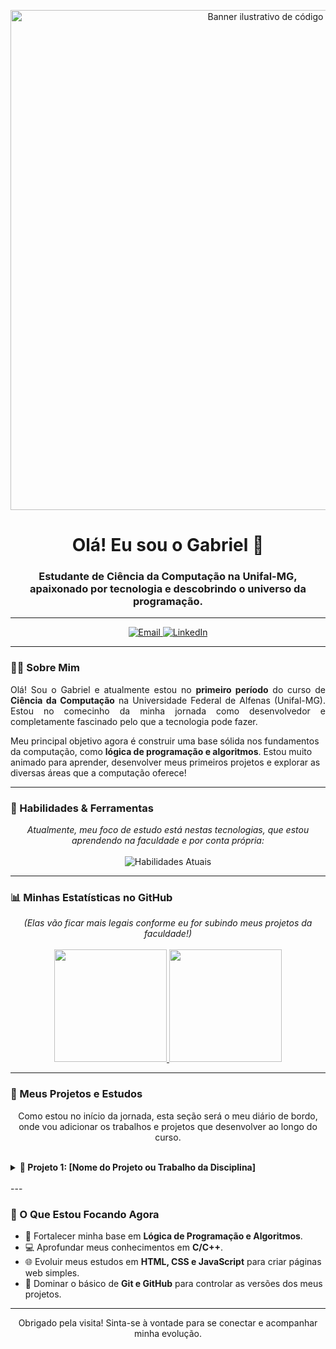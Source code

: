 <p align="center">
  <img src="https://i.imgur.com/dTwF4fH.png" alt="Banner ilustrativo de código" width="800"/>
</p>

<h1 align="center">Olá! Eu sou o Gabriel 👋</h1>
<h3 align="center">Estudante de Ciência da Computação na Unifal-MG, apaixonado por tecnologia e descobrindo o universo da programação.</h3>

---

<p align="center">
  <a href="mailto:[SEU-EMAIL@DOMINIO.COM]">
    <img src="https://img.shields.io/badge/Email-D14836?style=for-the-badge&logo=gmail&logoColor=white" alt="Email">
  </a>
  <a href="https://linkedin.com/in/[SEU-USUARIO-LINKEDIN]" target="_blank">
    <img src="https://img.shields.io/badge/-LinkedIn-%230077B5?style=for-the-badge&logo=linkedin&logoColor=white" alt="LinkedIn">
  </a>
</p>

---

### 👨‍💻 Sobre Mim

<p align="justify">
Olá! Sou o Gabriel e atualmente estou no <strong>primeiro período</strong> do curso de <strong>Ciência da Computação</strong> na Universidade Federal de Alfenas (Unifal-MG). Estou no comecinho da minha jornada como desenvolvedor e completamente fascinado pelo que a tecnologia pode fazer.

Meu principal objetivo agora é construir uma base sólida nos fundamentos da computação, como <strong>lógica de programação e algoritmos</strong>. Estou muito animado para aprender, desenvolver meus primeiros projetos e explorar as diversas áreas que a computação oferece!
</p>

---

### 🚀 Habilidades & Ferramentas

<p align="center">
  <i>Atualmente, meu foco de estudo está nestas tecnologias, que estou aprendendo na faculdade e por conta própria:</i>
  <br><br>
  <img src="https://skillicons.dev/icons?i=c,cpp,html,css,js,git,github,vscode" alt="Habilidades Atuais"/>
</p>

---

### 📊 Minhas Estatísticas no GitHub

<p align="center">
  <i>(Elas vão ficar mais legais conforme eu for subindo meus projetos da faculdade!)</i>
  <br><br>
  <a href="https://github.com/[SEU-USUARIO-GITHUB]">
    <img height="180em" src="https://github-readme-stats.vercel.app/api?username=[SEU-USUARIO-GITHUB]&show_icons=true&theme=tokyonight&include_all_commits=true&count_private=true&rank_icon=github"/>
    <img height="180em" src="https://github-readme-stats.vercel.app/api/top-langs/?username=[SEU-USUARIO-GITHUB]&layout=compact&langs_count=7&theme=tokyonight"/>
  </a>
</p>

---

### 🎯 Meus Projetos e Estudos

<p align="center">Como estou no início da jornada, esta seção será o meu diário de bordo, onde vou adicionar os trabalhos e projetos que desenvolver ao longo do curso.</p>
<br>

<details>
  <summary><strong>🚀 Projeto 1: [Nome do Projeto ou Trabalho da Disciplina]</strong></summary>
  <br>
  <p align="justify">
    <strong>Descrição:</strong> [Escreva aqui uma breve descrição do que o projeto faz. Por exemplo: "Implementação de um algoritmo de ordenação para a matéria de Algoritmos e Estrutura de Dados I."]
    <br><br>
    <strong>Tecnologias:</strong> [Ex: C, Lógica de Programação]
    <br>
    <strong>Link para o Repositório:</strong> <a href="[URL_DO_REPOSITORIO_DO_PROJETO]">Clique aqui</a>
  </p>
</details>

<br>
---

### 🌱 O Que Estou Focando Agora

-   🧠 Fortalecer minha base em **Lógica de Programação e Algoritmos**.
-   💻 Aprofundar meus conhecimentos em **C/C++**.
-   🌐 Evoluir meus estudos em **HTML, CSS e JavaScript** para criar páginas web simples.
-   🐙 Dominar o básico de **Git e GitHub** para controlar as versões dos meus projetos.

---

<p align="center">
  Obrigado pela visita! Sinta-se à vontade para se conectar e acompanhar minha evolução.
</p>
